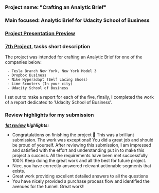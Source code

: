 ### Project name: "Crafting an Analytic Brief"
### Main focused: Analytic Brief for Udacity School of Business
### [Project Presentation Preview](https://github.com/Mostafa-At-GitHub/MyProjects-At-Udacity/blob/main/Marketing%20Analytics%20Nanodegree/7th%20proj%20-%20%20Analytic%20Brief%20for%20Udacity%20School%20of%20Business/7th%20PROJECT%20Crafting%20an%20Analytic%20Brief%20%20-%20Udacity's%20School%20of%20Business.pdf)
### [7th Project](https://github.com/Mostafa-At-GitHub/MyProjects-At-Udacity/blob/main/Marketing%20Analytics%20Nanodegree/7th%20proj%20-%20%20Analytic%20Brief%20for%20Udacity%20School%20of%20Business/7th%20PROJECT%20Crafting%20an%20Analytic%20Brief%20%20-%20Udacity's%20School%20of%20Business.pdf), tasks short description

 The project was intended for crafting an Analytic Brief for one of the companies below:

     - Tesla Branch New York, New York Model 3
     - Dropbox Business
     - Nike Hyperadapt (Self Lacing Shoes)
     - Lime Scooters (In your city)
     - Udacity School of Business

  I set out to make a report for each of the five, finally, I completed the work of a report dedicated to 'Udacity School of Business'.

### Review highlights for my submission

*__[1st review](https://github.com/Mostafa-At-GitHub/MyProjects-At-Udacity/blob/main/Marketing%20Analytics%20Nanodegree/7th%20proj%20-%20%20Analytic%20Brief%20for%20Udacity%20School%20of%20Business/Udacity%20Detailed%20Review/1st%20Udacity%20Review%20-%20Meets%20Specifications.pdf) highlights:__*

- Congratulations on finishing the project 🎉
This was a brilliant submission. The work was exceptional! You did a great job and should be proud of yourself. After reviewing this
submission, I am impressed and satisfied with the effort and understanding put in to make this project a success. All the requirements
have been met successfully 100%
Keep doing the great work and all the best for future project.
- Nice, you have correctly answered relevant actionable segments that exists.
- Great work providing excellent detailed answers to all the questions
- You have nicely provided a purchase process flow and identified the avenues for the funnel. Great work!!
